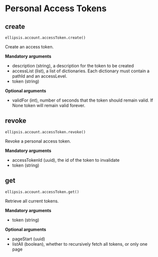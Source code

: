 # Personal Access Tokens

## create

    ellipsis.account.accessToken.create()

Create an access token.

**Mandatory arguments**

- description (string), a description for the token to be created
- accessList (list), a list of dictionaries. Each dictionary must contain a pathId and an accessLevel.
- token (string)

**Optional arguments**

- validFor (int), number of seconds that the token should remain valid. If None token will remain valid forever.


## revoke

    ellipsis.account.accessToken.revoke()

Revoke a personal access token.

**Mandatory arguments**

- accessTokenId (uuid), the id of the token to invalidate
- token (string)

## get

    ellipsis.account.accessToken.get()

Retrieve all current tokens.

**Mandatory arguments**

- token (string)

**Optional arguments**

- pageStart (uuid)
- listAll (boolean), whether to recursively fetch all tokens, or only one page
